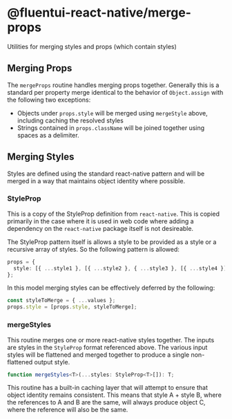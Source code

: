 # @fluentui-react-native/merge-props

Utilities for merging styles and props (which contain styles)

## Merging Props

The `mergeProps` routine handles merging props together. Generally this is a standard per property merge identical to the behavior of `Object.assign` with the following two exceptions:

- Objects under `props.style` will be merged using `mergeStyle` above, including caching the resolved styles
- Strings contained in `props.className` will be joined together using spaces as a delimiter.

## Merging Styles

Styles are defined using the standard react-native pattern and will be merged in a way that maintains object identity where possible.

### StyleProp

This is a copy of the StyleProp definition from `react-native`. This is copied primarily in the case where it is used in web code where adding a dependency on the `react-native` package itself is not desireable.

The StyleProp pattern itself is allows a style to be provided as a style or a recursive array of styles. So the following pattern is allowed:

```ts
props = {
  style: [{ ...style1 }, [{ ...style2 }, { ...style3 }, [{ ...style4 }]], { ...style5 }],
};
```

In this model merging styles can be effectively deferred by the following:

```ts
const styleToMerge = { ...values };
props.style = [props.style, styleToMerge];
```

### mergeStyles

This routine merges one or more react-native styles together. The inputs are styles in the `StyleProp` format referenced above. The various input styles will be flattened and merged together to produce a single non-flattened output style.

```ts
function mergeStyles<T>(...styles: StyleProp<T>[]): T;
```

This routine has a built-in caching layer that will attempt to ensure that object identity remains consistent. This means that style A + style B, where the references to A and B are the same, will always produce object C, where the reference will also be the same.
